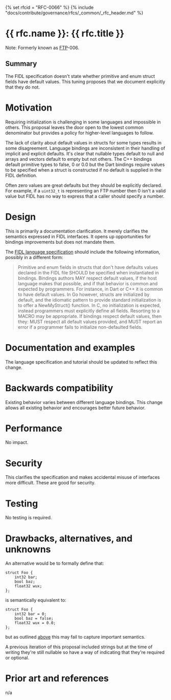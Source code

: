 {% set rfcid = "RFC-0066" %}
{% include "docs/contribute/governance/rfcs/_common/_rfc_header.md" %}
# {{ rfc.name }}: {{ rfc.title }}
<!-- SET the `rfcid` VAR ABOVE. DO NOT EDIT ANYTHING ELSE ABOVE THIS LINE. -->

Note: Formerly known as [FTP](../deprecated-ftp-process.md)-006.

## Summary

The FIDL specification doesn't state whether primitive and enum struct
fields have default values.
This tuning proposes that we document explicitly that they do not.

# Motivation

Requiring initialization is challenging in some languages and impossible
in others.
This proposal leaves the door open to the lowest common denominator but
provides a policy for higher-level languages to follow.

The lack of clarity about default values in structs for some types results
in some disagreement.
Language bindings are inconsistent in their  handling of implicit and explicit
defaults.
It's clear that nullable types default to null and arrays and vectors default
to empty but not others.
The C++ bindings default primitive types to false, 0 or 0.0 but the Dart
bindings require values to be specified when a struct is constructed if no
default is supplied in the FIDL definition.

Often zero values are great defaults but they should be explicitly declared.
For example, if a `uint32_t` is representing an FTP number then 0
isn't a valid value but FIDL has no way to express that a caller should
specify a number.

# Design

This is primarily a documentation clarification.
It merely clarifies the semantics expressed in FIDL interfaces.
It opens up opportunities for bindings improvements but does not mandate them.

The [FIDL language specification][fidl-language] should include the following
information,  possibly in a different form:


> Primitive and enum fields in structs that don't have defaults values
> declared in the FIDL file SHOULD be specified when instantiated in
> bindings.
> Bindings authors MAY respect default values, if the host language makes
> that possible, and if that behavior is common and expected by programmers.
> For instance, in Dart or C++ it is common to have default values.
> In Go however, structs are initialized by default, and the idiomatic pattern
> to provide standard initialization is to offer a NewMyStruct() function.
> In C, no initialization is expected, instead programmers must explicitly
> define all fields. Resorting to a MACRO may be appropriate.
> If bindings respect default values, then they: MUST respect all default values
> provided, and MUST report an error if a programmer fails to initialize
> non-defaulted fields.

# Documentation and examples

The language specification and tutorial should be updated to reflect this
change.

# Backwards compatibility

Existing behavior varies between different language bindings.
This change  allows all existing behavior and encourages better future behavior.

# Performance

No impact.

# Security

This clarifies the specification and makes accidental misuse of interfaces
more difficult.
These are good for security.

# Testing

No testing is required.

# Drawbacks, alternatives, and unknowns

An alternative would be to formally define that:

```fidl
struct Foo {
    int32 bar;
    bool baz;
    float32 wux;
};
```

is semantically equivalent to:

```
struct Foo {
    int32 bar = 0;
    bool baz = false;
    float32 wux = 0.0;
};
```

but as outlined [above](#motivation) this may fail to capture important semantics.

A previous iteration of this proposal included strings but at the time of
writing they're still nullable so have a way of indicating that they're
required or optional.

# Prior art and references

n/a

<!-- xrefs -->
[fidl-language]: /docs/reference/fidl/language/language.md
